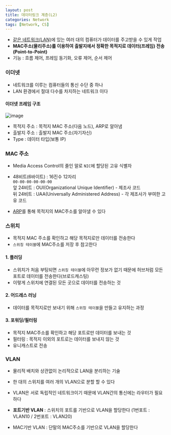```yaml
---
layout: post
title: 데이터링크 계층(L2)
categories: Network
tags: [Network, CS]
---
```

- <u>같은 네트워크(LAN)</u>에 있는 여러 대의 컴퓨터가 데이터를 주고받을 수 있게 작업
- **MAC주소(물리주소)를 이용하여 출발지에서 정확한 목적지로 데이터(프레임) 전송 (Point-to-Point)**
- 기능 : 흐름 제어, 프레임 동기화, 오류 제어, 순서 제어

### 이더넷
- 네트워크를 이루는 컴퓨터들의 통신 수단 중 하나
- LAN 환경에서 절대 다수를 차지하는 네트워크 이다

#### 이더넷 프레임 구조
![image](https://user-images.githubusercontent.com/48157259/164959024-93795999-2778-4fc2-b4b3-83d12d38695a.png)

- 목적지 주소 : 목적지 MAC 주소(다음 노드), ARP로 알아냄
- 출발지 주소 : 출발지 MAC 주소(자기자신)
- Type : 데이터 타입(보통 IP)

### MAC 주소
- Media Access Control의 줄인 말로 `NIC`에 할당된 고유 식별자
- 48비트(6바이트) : 16진수 12자리  
`00-00-00-00-00-00`  
앞 24비트 : OUI(Organizational Unique Identifier) - 제조사 코드  
뒤 24비트 : UAA(Universally Administered Address) - 각 제조사가 부여한 고유 코드

- [ARP](https://europani.github.io/network/2021/04/01/005-OSI3-network.html#h-arp)를 통해 목적지의 MAC주소를 알아낼 수 있다

### 스위치
- 목적지 MAC 주소를 확인하고 해당 목적지로만 데이터를 전송한다
- `스위칭 테이블`에 MAC주소를 저장 후 참고한다

#### 1. 플러딩
- 스위치가 처음 부팅되면 `스위칭 테이블`에 아무런 정보가 없기 때문에 허브처럼 모든 포트로 데이터를 전송한다(브로드캐스팅)
- 이렇게 스위치에 연결된 모든 곳으로 데이터를 전송하는 것

#### 2. 어드레스 러닝
- 데이터를 목적지로만 보내기 위해 `스위칭 테이블`을 만들고 유지하는 과정

#### 3. 포워딩/필터링
- 목적지 MAC주소를 확인하고 해당 포트로만 데이터를 보내는 것
- 필터링 : 목적지 이외의 포트로는 데이터를 보내지 않는 것
- 유니캐스트로 전송


### VLAN
- 물리적 배치와 상관없이 논리적으로 LAN을 분리하는 기술
- 한 대의 스위치를 여러 개의 VLAN으로 분할 할 수 있다
- VLAN은 서로 독립적인 네트워크이기 때문에 VLAN간의 통신에는 라우터가 필요하다

- **포트기반 VLAN** : 스위치의 포트를 기반으로 VLAN을 할당한다 (1번포트 : VLAN10 / 2번포트 : VLAN20)
- MAC기반 VLAN : 단말의 MAC주소를 기반으로 VLAN을 할당한다